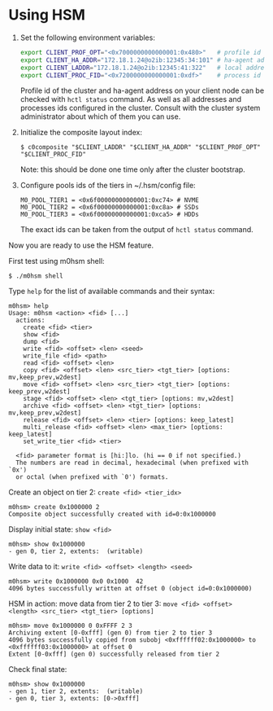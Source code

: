 Using HSM
=========

1. Set the following environment variables:

   ```bash
   export CLIENT_PROF_OPT="<0x7000000000000001:0x480>"   # profile id
   export CLIENT_HA_ADDR="172.18.1.24@o2ib:12345:34:101" # ha-agent address
   export CLIENT_LADDR="172.18.1.24@o2ib:12345:41:322"   # local address
   export CLIENT_PROC_FID="<0x7200000000000001:0xdf>"    # process id
   ```

   Profile id of the cluster and ha-agent address on your client node can
   be checked with `hctl status` command. As well as all addresses and
   processes ids configured in the cluster. Consult with the cluster system
   administrator about which of them you can use.

2. Initialize the composite layout index:

   ```Text
   $ c0composite "$CLIENT_LADDR" "$CLIENT_HA_ADDR" "$CLIENT_PROF_OPT" "$CLIENT_PROC_FID"
   ```

   Note: this should be done one time only after the cluster bootstrap.

3. Configure pools ids of the tiers in ~/.hsm/config file:

   ```Text
   M0_POOL_TIER1 = <0x6f00000000000001:0xc74> # NVME
   M0_POOL_TIER2 = <0x6f00000000000001:0xc8a> # SSDs
   M0_POOL_TIER3 = <0x6f00000000000001:0xca5> # HDDs
   ```

   The exact ids can be taken from the output of `hctl status` command.

Now you are ready to use the HSM feature.

First test using m0hsm shell:

```Text
$ ./m0hsm shell
```

Type `help` for the list of available commands and their syntax:

```Text
m0hsm> help
Usage: m0hsm <action> <fid> [...]
  actions:
    create <fid> <tier>
    show <fid>
    dump <fid>
    write <fid> <offset> <len> <seed>
    write_file <fid> <path>
    read <fid> <offset> <len>
    copy <fid> <offset> <len> <src_tier> <tgt_tier> [options: mv,keep_prev,w2dest]
    move <fid> <offset> <len> <src_tier> <tgt_tier> [options: keep_prev,w2dest]
    stage <fid> <offset> <len> <tgt_tier> [options: mv,w2dest]
    archive <fid> <offset> <len> <tgt_tier> [options: mv,keep_prev,w2dest]
    release <fid> <offset> <len> <tier> [options: keep_latest]
    multi_release <fid> <offset> <len> <max_tier> [options: keep_latest]
    set_write_tier <fid> <tier>

  <fid> parameter format is [hi:]lo. (hi == 0 if not specified.)
  The numbers are read in decimal, hexadecimal (when prefixed with `0x')
  or octal (when prefixed with `0') formats.
```

Create an object on tier 2: `create <fid> <tier_idx>`

```Text
m0hsm> create 0x1000000 2
Composite object successfully created with id=0:0x1000000
```

Display initial state: `show <fid>`

```Text
m0hsm> show 0x1000000
- gen 0, tier 2, extents:  (writable)
```

Write data to it: `write <fid> <offset> <length> <seed>`

```Text
m0hsm> write 0x1000000 0x0 0x1000  42
4096 bytes successfully written at offset 0 (object id=0:0x1000000)
```

HSM in action: move data from tier 2 to tier 3:
`move <fid> <offset> <length> <src_tier> <tgt_tier> [options]`

```Text
m0hsm> move 0x1000000 0 0xFFFF 2 3
Archiving extent [0-0xfff] (gen 0) from tier 2 to tier 3
4096 bytes successfully copied from subobj <0xffffff02:0x1000000> to <0xffffff03:0x1000000> at offset 0
Extent [0-0xfff] (gen 0) successfully released from tier 2
```

Check final state:

```Text
m0hsm> show 0x1000000
- gen 1, tier 2, extents:  (writable)
- gen 0, tier 3, extents: [0->0xfff]
```

